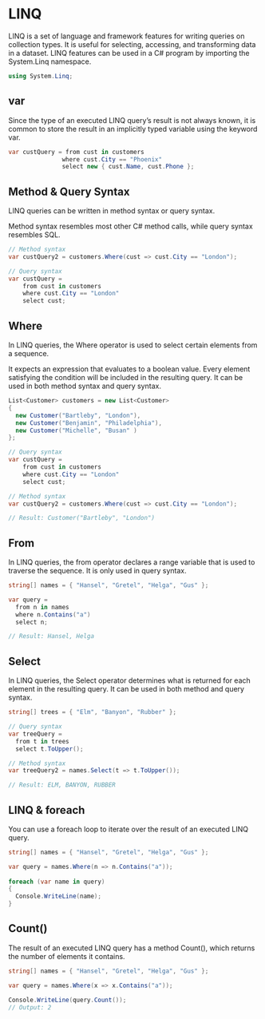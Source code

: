 # LINQ
LINQ is a set of language and framework features for writing queries on collection types. It is useful for selecting, accessing, and transforming data in a dataset.
LINQ features can be used in a C# program by importing the System.Linq namespace.
```cs
using System.Linq;
 ```
 
 ## var
 Since the type of an executed LINQ query’s result is not always known, it is common to store the result in an implicitly typed variable using the keyword var.
 ```cs
 var custQuery = from cust in customers
                where cust.City == "Phoenix"
                select new { cust.Name, cust.Phone };
 ```

 ## Method & Query Syntax
 LINQ queries can be written in method syntax or query syntax.

Method syntax resembles most other C# method calls, while query syntax resembles SQL.
```cs
// Method syntax
var custQuery2 = customers.Where(cust => cust.City == "London");

// Query syntax
var custQuery =  
    from cust in customers  
    where cust.City == "London"  
    select cust;
 ```

## Where
In LINQ queries, the Where operator is used to select certain elements from a sequence.

It expects an expression that evaluates to a boolean value.
Every element satisfying the condition will be included in the resulting query.
It can be used in both method syntax and query syntax.
```cs
List<Customer> customers = new List<Customer>
{
  new Customer("Bartleby", "London"),
  new Customer("Benjamin", "Philadelphia"),
  new Customer("Michelle", "Busan" )
};

// Query syntax
var custQuery =  
    from cust in customers  
    where cust.City == "London"  
    select cust;

// Method syntax
var custQuery2 = customers.Where(cust => cust.City == "London");

// Result: Customer("Bartleby", "London")
 ```

## From
In LINQ queries, the from operator declares a range variable that is used to traverse the sequence. It is only used in query syntax.
```cs
string[] names = { "Hansel", "Gretel", "Helga", "Gus" };

var query =
  from n in names
  where n.Contains("a")
  select n;

// Result: Hansel, Helga
 ```
## Select
In LINQ queries, the Select operator determines what is returned for each element in the resulting query. It can be used in both method and query syntax.
```cs
string[] trees = { "Elm", "Banyon", "Rubber" };

// Query syntax
var treeQuery =
  from t in trees
  select t.ToUpper();

// Method syntax
var treeQuery2 = names.Select(t => t.ToUpper());

// Result: ELM, BANYON, RUBBER
 ```

## LINQ & foreach
You can use a foreach loop to iterate over the result of an executed LINQ query.
```cs
string[] names = { "Hansel", "Gretel", "Helga", "Gus" };

var query = names.Where(n => n.Contains("a"));
  
foreach (var name in query)
{
  Console.WriteLine(name);
}
 ```

 ## Count()
 The result of an executed LINQ query has a method Count(), which returns the number of elements it contains.
 ```cs
 string[] names = { "Hansel", "Gretel", "Helga", "Gus" };

var query = names.Where(x => x.Contains("a"));

Console.WriteLine(query.Count());
// Output: 2
 ```

